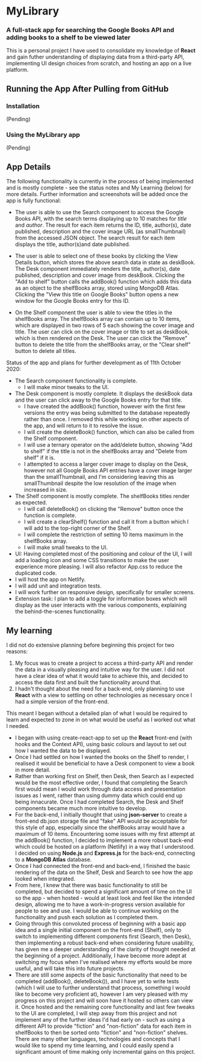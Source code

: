 # MyLibrary

### A full-stack app for searching the Google Books API and adding books to a shelf to be viewed later

This is a personal project I have used to consolidate my knowledge of **React** and gain futher understanding of displaying data from a third-party API, implementing UI design choices from scratch, and hosting an app on a live platform.

## Running the App After Pulling from GitHub

### Installation

(Pending)

### Using the MyLibrary app

(Pending)

## App Details

The following functionality is currently in the process of being implemented and is mostly complete - see the status notes and My Learning (below) for more details. Further information and screenshots will be added once the app is fully functional:

- The user is able to use the Search component to access the Google Books API, with the search terms displaying up to 10 matches for _title_ and _author_. The result for each item returns the ID, title, author(s), date published, description and the cover image URL (as smallThumbnail) from the accessed JSON object. The search result for each item displays the title, author(s)and date published.

- The user is able to select one of these books by clicking the View Details button, which stores the above search data in state as deskBook. The Desk component immediately renders the title, author(s), date published, description and cover image from deskBook. Clicking the "Add to shelf" button calls the addBook() function which adds this data as an object to the shelfBooks array, stored using MongoDB Atlas. Clicking the "View this title on Google Books" button opens a new window for the Google Books entry for this ID.

- On the Shelf component the user is able to view the titles in the shelfBooks array. The shelfBooks array can contain up to 10 items, which are displayed in two rows of 5 each showing the cover image and title. The user can click on the cover image or title to set as deskBook, which is then rendered on the Desk. The user can click the "Remove" button to delete the title from the shelfBooks array, or the "Clear shelf" button to delete all titles.

Status of the app and plans for further development as of 11th October 2020:

- The Search component functionality is complete.
  - I will make minor tweaks to the UI.
- The Desk component is mostly complete. It displays the deskBook data and the user can click away to the Google Books entry for that title.
  - I have created the addBook() function, however with the first few versions the entry was being submitted to the database repeatedly rather than once. I removed this while working on other aspects of the app, and will return to it to resolve the issue.
  - I will create the deleteBook() function, which can also be called from the Shelf component.
  - I will use a ternary operator on the add/delete button, showing "Add to shelf" if the title is not in the shelfBooks array and "Delete from shelf" if it is.
  - I attempted to access a larger cover image to display on the Desk, however not all Google Books API entries have a cover image larger than the smallThumbnail, and I'm considering leaving this as smallThumbnail despite the low resolution of the image when increased in size.
- The Shelf component is mostly complete. The shelfBooks titles render as expected.
  - I will call deleteBook() on clicking the "Remove" button once the function is complete.
  - I will create a clearShelf() function and call it from a button which I will add to the top-right corner of the Shelf.
  - I will complete the restriction of setting 10 items maximum in the shelfBooks array.
  - I will make small tweaks to the UI.
- UI: Having completed most of the positioning and colour of the UI, I will add a loading icon and some CSS transitions to make the user experience more pleasing. I will also refactor App.css to reduce the duplicated code.
- I will host the app on Netlify.
- I will add unit and integration tests.
- I will work further on responsive design, specifically for smaller screens.
- Extension task: I plan to add a toggle for information boxes which will display as the user interacts with the various components, explaining the behind-the-scenes functionality.

## My learning

I did not do extensive planning before beginning this project for two reasons:

1. My focus was to create a project to access a third-party API and render the data in a visually pleasing and intuitive way for the user. I did not have a clear idea of what it would take to achieve this, and decided to access the data first and built the functionality around that.
2. I hadn't thought about the need for a back-end, only planning to use **React** with a view to settling on other technologies as necessary once I had a simple version of the front-end.

This meant I began without a detailed plan of what I would be required to learn and expected to zone in on what would be useful as I worked out what I needed.

- I began with using create-react-app to set up the **React** front-end (with hooks and the Context API), using basic colours and layout to set out how I wanted the data to be displayed.
- Once I had settled on how I wanted the books on the Shelf to render, I realised it would be beneficial to have a Desk component to view a book in more detail.
- Rather than working first on Shelf, then Desk, then Search as I expected would be the most effective order, I found that completing the Search first would mean I would work through data access and presentation issues as I went, rather than using dummy data which could end up being innacurate. Once I had completed Search, the Desk and Shelf components became much more intuitive to develop.
- For the back-end, I initially thought that using **json-server** to create a front-end db.json storage file and "fake" API would be acceptable for this style of app, especially since the shelfBooks array would have a maximum of 10 items. Encountering some issues with my first attempt at the addBook() function, I decided to implement a more robust back-end which could be hosted on a platform (Netlify) in a way that I understood. I decided on using **Node.js** and **Express.js** for the back-end, connecting to a **MongoDB Atlas** database.
- Once I had connected the front-end and back-end, I finished the basic rendering of the data on the Shelf, Desk and Search to see how the app looked when integrated.
- From here, I knew that there was basic functionality to still be completed, but decided to spend a significant amount of time on the UI so the app - when hosted - would at least look and feel like the intended design, allowing me to have a work-in-progress version available for people to see and use. I would be able to continue working on the functionality and push each solution as I completed them.
- Going through this convoluted process of beginning with a basic app idea and a single initial component on the front-end (Shelf), only to switch to implementing different components first (Search, then Desk), then implementing a robust back-end when considering future usability, has given me a deeper understanding of the clarity of thought needed at the beginning of a project. Additionally, I have become more adept at switching my focus when I've realised where my efforts would be more useful, and will take this into future projects.
- There are still some aspects of the basic functionality that need to be completed (addBook(), deleteBook()), and I have yet to write tests (which I will use to further understand that process, something I would like to become very proficient at), however I am very pleased with my progress on this project and will soon have it hosted so others can view it. Once hosted and the remaining core functionality and last few tweaks to the UI are completed, I will step away from this project and not implement any of the further ideas I'd had early on - such as using a different API to provide "fiction" and "non-fiction" data for each item in shelfBooks to then be sorted onto "fiction" and "non-fiction" shelves. There are many other languages, technologies and concepts that I would like to spend my time learning, and I could easily spend a significant amount of time making only incremental gains on this project.
